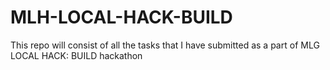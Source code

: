 # MLH-LOCAL-HACK-BUILD
This repo will consist of all the tasks that I have submitted as a part of MLG LOCAL HACK: BUILD hackathon
